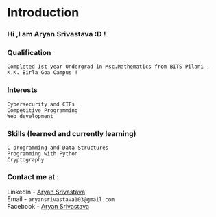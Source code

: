 # Introduction 
### Hi ,I am Aryan Srivastava :D !
### Qualification
    Completed 1st year Undergrad in Msc.Mathematics from BITS Pilani , K.K. Birla Goa Campus !
### Interests 
    Cybersecurity and CTFs
    Competitive Programming
    Web development
### Skills (learned and currently learning)
    C programming and Data Structures
    Programming with Python
    Cryptography
    
### Contact me at :
Linkedln - [Aryan Srivastava](https://www.linkedin.com/in/aryan-srivastava-8782ba171?lipi=urn%3Ali%3Apage%3Ad_flagship3_profile_view_base_contact_details%3BfSzqyNsvQtinpbPnds39wA%3D%3D) <br/>
Email - `aryansrivastava103@gmail.com` <br/>
Facebook - [Aryan Srivastava](https://web.facebook.com/aryansrivv/) <br/>



<!---
Hisenbruh/Hisenbruh is a ✨ special ✨ repository because its `README.md` (this file) appears on your GitHub profile.
You can click the Preview link to take a look at your changes.
--->
